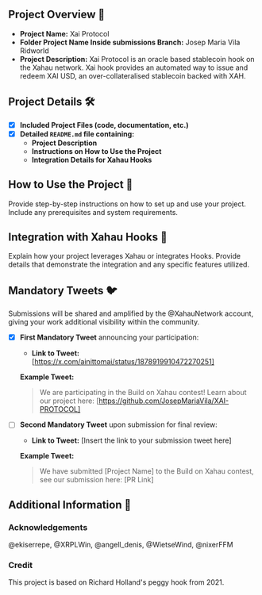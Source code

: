 ## Project Overview 📖

- **Project Name:** Xai Protocol
- **Folder Project Name Inside submissions Branch:** Josep Maria Vila Ridworld
- **Project Description:** Xai Protocol is an oracle based stablecoin hook on the Xahau network. Xai hook provides an automated way to issue and redeem XAI USD, an over-collateralised stablecoin backed with XAH.

## Project Details 🛠

- [x] **Included Project Files (code, documentation, etc.)**
- [x] **Detailed `README.md` file containing:**
  - **Project Description**
  - **Instructions on How to Use the Project**
  - **Integration Details for Xahau Hooks**

## How to Use the Project 🚀

Provide step-by-step instructions on how to set up and use your project. Include any prerequisites and system requirements.

## Integration with Xahau Hooks 🔗

Explain how your project leverages Xahau or integrates Hooks. Provide details that demonstrate the integration and any specific features utilized.

## Mandatory Tweets 🐦

Submissions will be shared and amplified by the @XahauNetwork account, giving your work additional visibility within the community.
- [x] **First Mandatory Tweet** announcing your participation:

  - **Link to Tweet:** [https://x.com/ainittomai/status/1878919910472270251]

  **Example Tweet:**
  > We are participating in the Build on Xahau contest! Learn about our project here: [https://github.com/JosepMariaVila/XAI-PROTOCOL]

- [ ] **Second Mandatory Tweet** upon submission for final review:

  - **Link to Tweet:** [Insert the link to your submission tweet here]

  **Example Tweet:**
  > We have submitted [Project Name] to the Build on Xahau contest, see our submission here: [PR Link]

## Additional Information 📄

### Acknowledgements

@ekiserrepe, @XRPLWin, @angell_denis, @WietseWind, @nixerFFM

### Credit

This project is based on Richard Holland's peggy hook from 2021.
